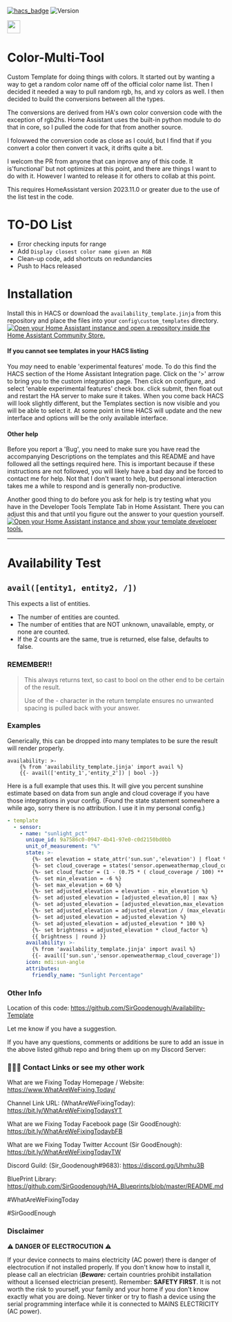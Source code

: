 [![hacs_badge](https://img.shields.io/badge/HACS-Default-41BDF5.svg)](https://github.com/custom-components/hacs)
![Version](https://img.shields.io/github/v/release/SirGoodenough/Availability-Template)

<a href="https://www.buymeacoffee.com/SirGoodenough"><img src="https://img.buymeacoffee.com/button-api/?text=Buy me a coffee&emoji=&slug=SirGoodenough&button_colour=5F7FFF&font_colour=ffffff&font_family=Poppins&outline_colour=000000&coffee_colour=FFDD00" width=auto, height=30/></a>
<base target="_blank">

# Color-Multi-Tool

Custom Template for doing things with colors. It started out by wanting a way to get a random color name off of the official color name list. Then I decided it needed a way to pull random rgb, hs, and xy colors as well. I then decided to build the conversions between all the types.

The conversions are derived from HA's own color conversion code with the exception of rgb2hs.  Home Assistant uses the built-in python module to do that in core, so I pulled the code for that from another source.

I folowwed the conversion code as close as I could, but I find that if you convert a color then convert it vack, it drifts quite a bit.

I welcom the PR from anyone that can inprove any of this code.  It is'functional' but not optimizes at this point, and there are things I want to do with it.  However I wanted to release it for others to collab at this point.

This requires HomeAssistant version 2023.11.0 or greater due to the use of the list test in the code.

# TO-DO List

* Error checking inputs for range
* Add ```Display closest color name given an RGB```
* Clean-up code, add shortcuts on redundancies
* Push to Hacs released

# Installation

Install this in HACS or download the `availability_template.jinja` from this repository and place the files into your `config\custom_templates` directory.
[![Open your Home Assistant instance and open a repository inside the Home Assistant Community Store.](https://my.home-assistant.io/badges/hacs_repository.svg)](https://my.home-assistant.io/redirect/hacs_repository/?owner=SirGoodenough&repository=Availability-Template&category=template)

#### If you cannot see templates in your HACS listing

You *may* need to enable 'experimental features' mode. To do this find the HACS section of the Home Assistant Integration page. Click on the '>' arrow to bring you to the custom integration page. Then click on configure, and select 'enable experimental features' check box. click submit, then float out and restart the HA server to make sure it takes. When you come back HACS will look slightly different, but the Templates section is now visible and you will be able to select it. At some point in time HACS will update and the new interface and options will be the only available interface.

#### Other help

Before you report a 'Bug', you need to make sure you have read the accompanying Descriptions on the templates and this README and have followed all the settings required here.
This is important because if these instructions are not followed, you will likely have a bad day and be forced to contact me for help.  Not that I don't want to help, but personal interaction takes me a while to respond and is generally non-productive.

Another good thing to do before you ask for help is try testing what you have in the Developer Tools Template Tab in Home Assistant. There you can adjust this and that until you figure out the answer to your question yourself.  [![Open your Home Assistant instance and show your template developer tools.](https://my.home-assistant.io/badges/developer_template.svg)](https://my.home-assistant.io/redirect/developer_template/)

*********************

# Availability Test

## `avail([entity1, entity2, /])`

This expects a list of entities.

- The number of entities are counted.
- The number of entities that are NOT unknown, unavailable, empty, or none are counted.
- If the 2 counts are the same, true is returned, else false, defaults to false.

### REMEMBER!!

> This always returns text, so cast to bool on the other end to be certain of the result.
>
> Use of the - character in the return template ensures no unwanted spacing is pulled back with your answer.

### Examples

Generically, this can be dropped into many templates to be sure the result will render properly.

```jinja
availability: >-
    {% from 'availability_template.jinja' import avail %}
    {{- avail(['entity_1','entity_2']) | bool -}}
```

Here is a full example that uses this.  It will give you percent sunshine estimate based on data from sun angle and cloud coverage if you have those integrations in your config. (Found the state statement somewhere a while ago, sorry there is no attribution. I use it in my personal config.)

```yaml
- template
  - sensor:
    - name: "sunlight_pct"
      unique_id: 9a7586c0-0947-4b41-97e0-c0d2150bd0bb
      unit_of_measurement: "%"
      state: >-
        {%- set elevation = state_attr('sun.sun','elevation') | float %}
        {%- set cloud_coverage = states('sensor.openweathermap_cloud_coverage') | float %}
        {%- set cloud_factor = (1 - (0.75 * ( cloud_coverage / 100) ** 3 )) %}
        {%- set min_elevation = -6 %}
        {%- set max_elevation = 60 %}
        {%- set adjusted_elevation = elevation - min_elevation %}
        {%- set adjusted_elevation = [adjusted_elevation,0] | max %}
        {%- set adjusted_elevation = [adjusted_elevation,max_elevation - min_elevation] | min %}
        {%- set adjusted_elevation = adjusted_elevation / (max_elevation - min_elevation) %}
        {%- set adjusted_elevation = adjusted_elevation %}
        {%- set adjusted_elevation = adjusted_elevation * 100 %}
        {%- set brightness = adjusted_elevation * cloud_factor %}
        {{ brightness | round }}
      availability: >-
        {% from 'availability_template.jinja' import avail %}
        {{- avail(['sun.sun','sensor.openweathermap_cloud_coverage']) | bool -}}
      icon: mdi:sun-angle
      attributes:
        friendly_name: "Sunlight Percentage"

```

### Other Info

Location of this code: https://github.com/SirGoodenough/Availability-Template

Let me know if you have a suggestion.

If you have any questions, comments or additions be sure to add an issue in the above listed github repo and bring them up on my Discord Server:

### 🤹🏾‍♂️ Contact Links or see my other work

What are we Fixing Today Homepage / Website: https://www.WhatAreWeFixing.Today/

Channel Link URL: (WhatAreWeFixingToday): https://bit.ly/WhatAreWeFixingTodaysYT

What are we Fixing Today Facebook page (Sir GoodEnough): https://bit.ly/WhatAreWeFixingTodaybFB

What are we Fixing Today Twitter Account (Sir GoodEnough): https://bit.ly/WhatAreWeFixingTodayTW

Discord Guild: (Sir_Goodenough#9683): https://discord.gg/Uhmhu3B

BluePrint Library: https://github.com/SirGoodenough/HA_Blueprints/blob/master/README.md

#WhatAreWeFixingToday

#SirGoodEnough

### Disclaimer

⚠️ **DANGER OF ELECTROCUTION** ⚠️

If your device connects to mains electricity (AC power) there is danger of electrocution if not installed properly. If you don't know how to install it, please call an electrician (***Beware:*** certain countries prohibit installation without a licensed electrician present). Remember: **SAFETY FIRST**. It is not worth the risk to yourself, your family and your home if you don't know exactly what you are doing. Never tinker or try to flash a device using the serial programming interface while it is connected to MAINS ELECTRICITY (AC power).
